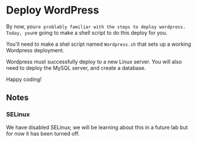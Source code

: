 # Deploy WordPress

By now, you`re problably familiar with the steps to deploy wordpress. Today, you`re going to make a shell script to do this deploy for you.

You'll need to make a shel script named ```Wordpress.sh``` that sets up a working Wordpress deployment. 

Wordpress must successfully deploy to a new Linux server. You will also need to deploy the MySQL server, and create a database.

Happy coding!

## Notes

### SELinux

We have disabled SELinux; we will be learning about this in a future lab but for now it has been turned off.


